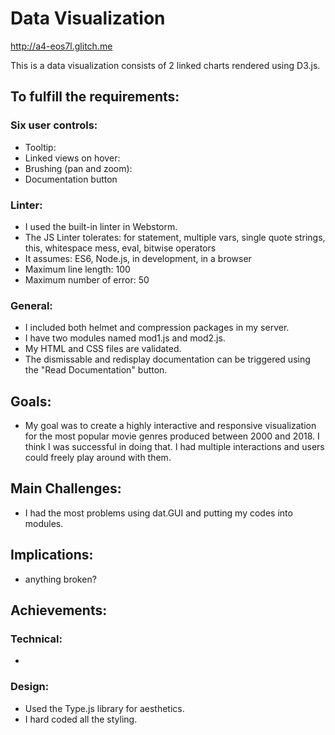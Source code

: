 Data Visualization
===
http://a4-eos7l.glitch.me

This is a data visualization consists of 2 linked charts rendered using D3.js. 

To fulfill the requirements:
---
### Six user controls:
- Tooltip:
- Linked views on hover:
- Brushing (pan and zoom):
- Documentation button 

### Linter:

- I used the built-in linter in Webstorm.
- The JS Linter tolerates: for statement, multiple vars, single quote strings, this, whitespace mess, eval, bitwise operators 
- It assumes: ES6, Node.js, in development, in a browser
- Maximum line length: 100
- Maximum number of error: 50


### General: 

- I included both helmet and compression packages in my server.
- I have two modules named mod1.js and mod2.js. 
- My HTML and CSS files are validated.  
- The dismissable and redisplay documentation can be triggered using the "Read Documentation" button.


Goals:
---
- My goal was to create a highly interactive and responsive visualization for the most popular movie genres produced between 2000 and 2018. I think I was successful in doing that. I had multiple interactions and users could freely play around with them.


Main Challenges:
---
- I had the most problems using dat.GUI and putting my codes into modules. 



Implications:
---
- anything broken?


Achievements:
---


### Technical:
- 



### Design:
- Used the Type.js library for aesthetics. 
- I hard coded all the styling. 


    


